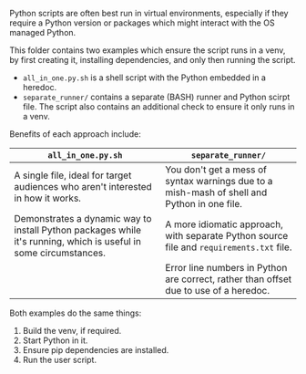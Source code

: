 Python scripts are often best run in virtual environments, especially if they require a Python version or packages which might interact with the OS managed Python.

This folder contains two examples which ensure the script runs in a venv, by first creating it, installing dependencies, and only then running the script.

- `all_in_one.py.sh` is a shell script with the Python embedded in a heredoc.
- `separate_runner/` contains a separate (BASH) runner and Python scirpt file.  The script also contains an additional check to ensure it only runs in a venv. 

Benefits of each approach include:

|`all_in_one.py.sh`|`separate_runner/`|
|-|-|
|A single file, ideal for target audiences who aren't interested in how it works.|You don't get a mess of syntax warnings due to a mish-mash of shell and Python in one file.|
|Demonstrates a dynamic way to install Python packages while it's running, which is useful in some circumstances.|A more idiomatic approach, with separate Python source file and  `requirements.txt` file.|
||Error line numbers in Python are correct, rather than offset due to use of a heredoc.|


Both examples do the same things:
1. Build the venv, if required. 
1. Start Python in it.
1. Ensure pip dependencies are installed.
1. Run the user script.

